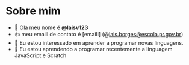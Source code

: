 # Sobre mim
- 👋 Ola meu nome é **@laisv123**
- 👍 meu emaill de contato é [emaill] (@lais.borges@escola.pr.gov.br)
- 👀 Eu estou interessado em aprender a programar novas linguagens.
- 🌱 Eu estou aprendendo a programar recentemente a linguagem JavaScript e Scratch
